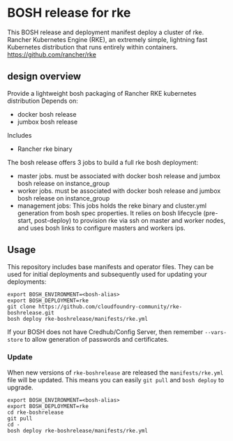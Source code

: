 # BOSH release for rke

This BOSH release and deployment manifest deploy a cluster of rke.
Rancher Kubernetes Engine (RKE), an extremely simple, lightning fast Kubernetes distribution that runs entirely within containers. 
https://github.com/rancher/rke


## design overview

Provide a lightweight bosh packaging of Rancher RKE kubernetes distribution
Depends on:
- docker bosh release
- jumbox bosh release

Includes
- Rancher rke binary


The bosh release offers 3 jobs to build a full rke bosh deployment:
- master jobs. must be associated with docker bosh release and jumbox bosh release on instance_group
- worker jobs. must be associated with docker bosh release and jumbox bosh release on instance_group
- management jobs: This jobs holds the reke binary and cluster.yml generation from bosh spec properties. It relies on bosh lifecycle (pre-start, post-deploy) to provision rke via ssh on master and worker nodes, and uses bosh links to configure masters and workers ips.


## Usage

This repository includes base manifests and operator files. They can be used for initial deployments and subsequently used for updating your deployments:

```plain
export BOSH_ENVIRONMENT=<bosh-alias>
export BOSH_DEPLOYMENT=rke
git clone https://github.com/cloudfoundry-community/rke-boshrelease.git
bosh deploy rke-boshrelease/manifests/rke.yml
```

If your BOSH does not have Credhub/Config Server, then remember `--vars-store` to allow generation of passwords and certificates.

### Update

When new versions of `rke-boshrelease` are released the `manifests/rke.yml` file will be updated. This means you can easily `git pull` and `bosh deploy` to upgrade.

```plain
export BOSH_ENVIRONMENT=<bosh-alias>
export BOSH_DEPLOYMENT=rke
cd rke-boshrelease
git pull
cd -
bosh deploy rke-boshrelease/manifests/rke.yml
```
